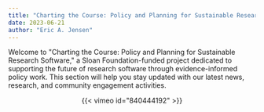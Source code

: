 ```yaml
---
title: "Charting the Course: Policy and Planning for Sustainable Research Software"
date: 2023-06-21
author: "Eric A. Jensen"
---
```


Welcome to "Charting the Course: Policy and Planning for Sustainable Research Software," a Sloan Foundation-funded project dedicated to supporting the future of research software through evidence-informed policy work. This section will help you stay updated with our latest news, research, and community engagement activities.

 <!--more-->

<div style="text-align: center;">
{{< vimeo id="840444192" >}}
</div>